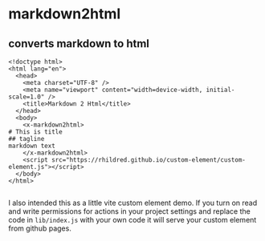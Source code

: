 # markdown2html
## converts markdown to html

```
<!doctype html>
<html lang="en">
  <head>
    <meta charset="UTF-8" />
    <meta name="viewport" content="width=device-width, initial-scale=1.0" />
    <title>Markdown 2 Html</title>
  </head>
  <body>
    <x-markdown2html>
# This is title
## tagline
markdown text     
    </x-markdown2html>
    <script src="https://rhildred.github.io/custom-element/custom-element.js"></script>
  </body>
</html>


```

I also intended this as a little vite custom element demo. If you turn on read and write permissions for actions in your project settings and replace the code in `lib/index.js` with your own code it will serve your custom element from github pages. 